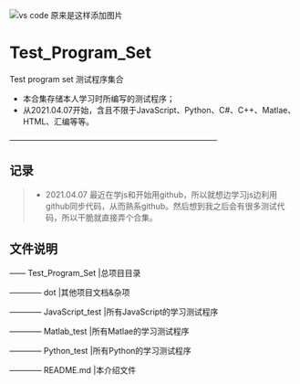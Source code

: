 ![vs code 原来是这样添加图片](https://github.com/lovely-him/Test_Program_Set/blob/main/dot/vs_code.jpg?raw=true)

# Test_Program_Set
Test program set
测试程序集合

 - 本合集存储本人学习时所编写的测试程序；
 - 从2021.04.07开始，含且不限于JavaScript、Python、C#、C++、Matlae、HTML、汇编等等。

——————————————————————————

## 记录
> - 2021.04.07 最近在学js和开始用github，所以就想边学习js边利用github同步代码，从而熟系github。然后想到我之后会有很多测试代码，所以干脆就直接弄个合集。

## 文件说明
—— Test_Program_Set                 |总项目目录

———— dot                            |其他项目文档&杂项

———— JavaScript_test                |所有JavaScript的学习测试程序

———— Matlab_test                    |所有Matlae的学习测试程序

———— Python_test                    |所有Python的学习测试程序

———— README.md                      |本介绍文件
